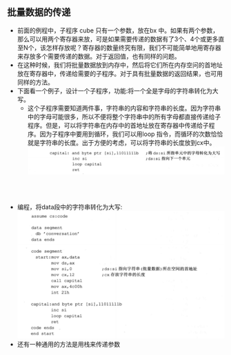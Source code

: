## 批量数据的传递
- 前面的例程中，子程序 cube 只有一个参数，放在bx 中。如果有两个参数，那么可以用两个寄存器来放，可是如果需要传递的数据有了3个、4个或更多直至N个，该怎样存放呢？寄存器的数量终究有限，我们不可能简单地用寄存器来存放多个需要传递的数据。对于返回值，也有同样的问题。
- 在这种时候，我们将批量数据放到内存中，然后将它们所在内存空问的首地址放在寄存器中，传递给需要的子程序。对于具有批量数据的返回结果，也可用同样的方法。
- 下面看一个例子，设计一个子程序，功能:将一个全是字母的字符串转化为大写。
  - 这个子程序需要知道两件事，字符串的内容和字符串的长度。因为字符串中的字母可能很多，所以不便将整个字符串中的所有字母都直接传递给子程序。但是，可以将字符串在内存中的首地址放在寄存器中传递给子程序。因为子程序中要用到循环，我们可以用loop 指令，而循环的次数恰恰就是字符串的长度。出于方便的考虑，可以将字符串的长度放到cx中。
![10.1](../../pics/10.6.png)
<br>
<br>

- 编程，将data段中的字符串转化为大写:
![10.1](../../pics/10.7.png)
- 还有一种通用的方法是用栈来传递参数
